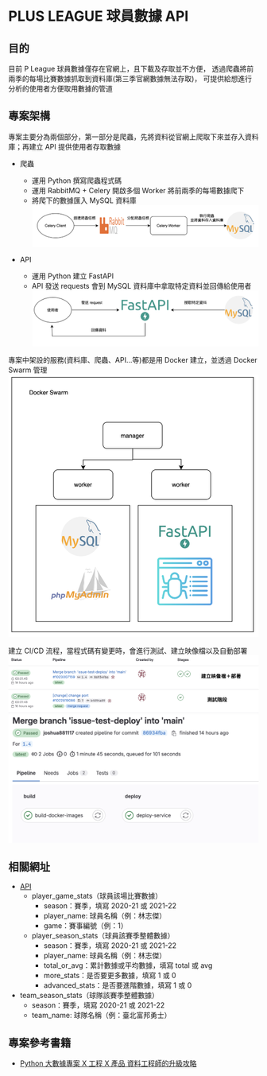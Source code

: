 # PLUS LEAGUE 球員數據 API
## 目的
目前 P League 球員數據僅存在官網上，且下載及存取並不方便，
透過爬蟲將前兩季的每場比賽數據抓取到資料庫(第三季官網數據無法存取)，
可提供給想進行分析的使用者方便取用數據的管道

## 專案架構
專案主要分為兩個部分，第一部分是爬蟲，先將資料從官網上爬取下來並存入資料庫；再建立 API 提供使用者存取數據
- 爬蟲
    - 運用 Python 撰寫爬蟲程式碼
    - 運用 RabbitMQ + Celery 開啟多個 Worker 將前兩季的每場數據爬下
    - 將爬下的數據匯入 MySQL 資料庫
![image](https://github.com/joshua881117/p_league_stats/blob/07b88b0e20df970f3c0b56b417ad6c9cfe53caa3/%E6%88%AA%E5%9C%96%202023-10-03%20%E4%B8%8B%E5%8D%8812.09.07.png)

- API
    - 運用 Python 建立 FastAPI
    - API 發送 requests 會到 MySQL 資料庫中拿取特定資料並回傳給使用者
![image](https://github.com/joshua881117/p_league_stats/blob/3693680de02fb142ab4656d123f7c9161ac46fb4/%E6%88%AA%E5%9C%96%202023-10-03%20%E4%B8%8B%E5%8D%8812.09.17.png)

專案中架設的服務(資料庫、爬蟲、API...等)都是用 Docker 建立，並透過 Docker Swarm 管理
![image](https://github.com/joshua881117/p_league_stats/blob/b24fae57aabecbd19cdfcaf3ba7058c798b304b2/%E6%88%AA%E5%9C%96%202023-10-03%20%E4%B8%8B%E5%8D%8812.25.35.png)

建立 CI/CD 流程，當程式碼有變更時，會進行測試、建立映像檔以及自動部署
![image](https://github.com/joshua881117/p_league_stats/blob/b24fae57aabecbd19cdfcaf3ba7058c798b304b2/%E6%88%AA%E5%9C%96%202023-10-03%20%E4%B8%8B%E5%8D%8812.24.31.png)
![image](https://github.com/joshua881117/p_league_stats/blob/b24fae57aabecbd19cdfcaf3ba7058c798b304b2/%E6%88%AA%E5%9C%96%202023-10-03%20%E4%B8%8B%E5%8D%8812.20.36.png)

## 相關網址
- [API](http://172.105.226.173:8889/docs)
  - player_game_stats（球員該場比賽數據）
      - season：賽季，填寫 2020-21 或 2021-22
      - player_name: 球員名稱（例：林志傑）
      - game：賽事編號（例：1）
  -  player_season_stats（球員該賽季整體數據）
      - season：賽季，填寫 2020-21 或 2021-22
      - player_name: 球員名稱（例：林志傑）
      - total_or_avg：累計數據或平均數據，填寫 total 或 avg
      - more_stats：是否要更多數據，填寫 1 或 0
      - advanced_stats：是否要進階數據，填寫 1 或 0   
-  team_season_stats（球隊該賽季整體數據）
      - season：賽季，填寫 2020-21 或 2021-22
      - team_name: 球隊名稱（例：臺北富邦勇士）

## 專案參考書籍
- [Python 大數據專案 X 工程 X 產品 資料工程師的升級攻略](https://www.tenlong.com.tw/products/9786267273739?list_name=b-r7-zh_tw)
